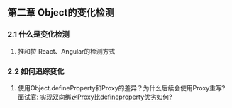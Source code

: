 ## 第二章 Object的变化检测

### 2.1 什么是变化检测

1. 推和拉 React、Angular的检测方式

### 2.2 如何追踪变化

1. 使用Object.defineProperty和Proxy的差异？为什么后续会使用Proxy重写?  
   [面试官: 实现双向绑定Proxy比defineproperty优劣如何?](https://juejin.im/post/5acd0c8a6fb9a028da7cdfaf)


